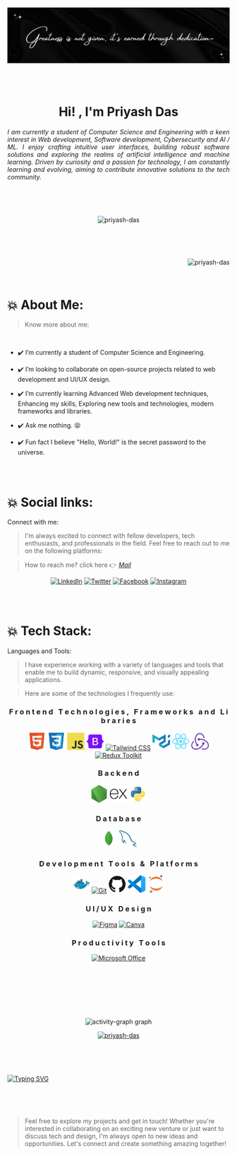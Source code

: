 <img width="100%" height="2px" src="https://media.tenor.com/-sauCodHWLIAAAAM/rainbow-border.gif">

![logo](https://github.com/Priyash-Das/Photos/blob/main/Black%20Liquid%20Minimalist%20Daily%20Quotes%20LinkedIn%20Banner%20(1).png)
<img width="100%" height="2px" src="https://media.tenor.com/-sauCodHWLIAAAAM/rainbow-border.gif">
<br><br><br>
<h1 align="center">Hi! , I'm Priyash Das</h1>
<h6 align="justify">I am currently a student of Computer Science and Engineering with a keen interest in Web development, Software development, Cybersecurity and AI / ML. I enjoy crafting intuitive user interfaces, building robust software solutions and exploring the realms of artificial intelligence and machine learning. Driven by curiosity and a passion for technology, I am constantly learning and evolving, aiming to contribute innovative solutions to the tech community.</h6>

<br><br>

<div align="center">
  <img src="https://github-readme-streak-stats.herokuapp.com/?user=Priyash-Das&theme=ambient_gradient&hide_border=false" height="150" alt="priyash-das" />
</div>

<br><br><br>

<p align="right"> <img src="https://komarev.com/ghpvc/?username=priyash-das&label=Profile%20views&color=C40CDA&style=flat" height="20" alt="priyash-das" /> </p>
<img width="100%" height="2px" src="https://media.tenor.com/-sauCodHWLIAAAAM/rainbow-border.gif">

# 💥 About Me:
> Know more about me:
<br>

- ✔️ I’m currently a student of Computer Science and Engineering.

- ✔️ I’m looking to collaborate on open-source projects related to web development and UI/UX design.

- ✔️ I’m currently learning Advanced Web development techniques, Enhancing my skills, Exploring new tools and technologies, modern frameworks and libraries.

- ✔️ Ask me nothing. :stuck_out_tongue_closed_eyes:

- ✔️ Fun fact I believe "Hello, World!" is the secret password to the universe.

<br><br>

# 💥 Social links:
Connect with me:
> I'm always excited to connect with fellow developers, tech enthusiasts, and professionals in the field. Feel free to reach out to me on the following platforms:

> How to reach me? click here 👉 [_Mail_](mailto:priyashalucard@gmail.com)

<p align="center" dir="auto">
<a href="https://www.linkedin.com/in/priyash-das-722197320/" target="blank"><img src="https://img.icons8.com/?size=100&id=44019&format=png&color=000000" alt="LinkedIn" data-canonical-src="https://img.icons8.com/?size=100&id=44019&format=png&color=000000" height="50px" style="max-width: 100%;"></a>
<a href="https://x.com/Priyash_2003" target="blank"><img src="https://img.icons8.com/?size=100&id=MP7jET0S1bw5&format=png&color=000000" alt="Twitter" data-canonical-src="https://img.icons8.com/?size=100&id=MP7jET0S1bw5&format=png&color=000000" height="50px" style="max-width: 100%;"></a>
<a href="https://www.facebook.com/priyash.das.5209/" target="blank"><img src="https://img.icons8.com/?size=100&id=44003&format=png&color=000000" alt="Facebook" data-canonical-src="https://img.icons8.com/?size=100&id=44003&format=png&color=000000" height="50px" style="max-width: 100%;"></a>
<a href="https://www.instagram.com/priyashdas/" target="blank"><img src="https://img.icons8.com/?size=100&id=43625&format=png&color=000000" alt="Instagram" data-canonical-src="https://img.icons8.com/?size=100&id=43625&format=png&color=000000" height="50px" style="max-width: 100%;"></a>
</p>

<br><br>

# 💥 Tech Stack:
Languages and Tools:
> I have experience working with a variety of languages and tools that enable me to build dynamic, responsive, and visually appealing applications.

> Here are some of the technologies I frequently use:

### <p align="center">F r o n t e n d &nbsp; T e c h n o l o g i e s , &nbsp; F r a m e w o r k s &nbsp; a n d &nbsp; L i b r a r i e s</p>

<p align="center">
<a href="https://www.w3.org/html/" target="_blank" rel="noreferrer"><img src="https://raw.githubusercontent.com/devicons/devicon/master/icons/html5/html5-original.svg" alt="HTML5" width="40" height="40"/></a>
<a href="https://www.w3schools.com/css/" target="_blank" rel="noreferrer"><img src="https://raw.githubusercontent.com/devicons/devicon/master/icons/css3/css3-original.svg" alt="CSS3" width="40" height="40"/></a>
<a href="https://developer.mozilla.org/en-US/docs/Web/JavaScript" target="_blank" rel="noreferrer"><img src="https://raw.githubusercontent.com/devicons/devicon/master/icons/javascript/javascript-original.svg" alt="JavaScript" width="40" height="40"/></a>
<a href="https://getbootstrap.com" target="_blank" rel="noreferrer"><img src="https://raw.githubusercontent.com/devicons/devicon/master/icons/bootstrap/bootstrap-original.svg" alt="Bootstrap" width="40" height="40"/></a>
<a href="https://tailwindcss.com/" target="_blank" rel="noreferrer"><img src="https://www.vectorlogo.zone/logos/tailwindcss/tailwindcss-icon.svg" alt="Tailwind CSS" width="40" height="40"/></a>
<a href="https://mui.com/" target="_blank" rel="noreferrer"><img src="https://raw.githubusercontent.com/devicons/devicon/master/icons/materialui/materialui-original.svg" alt="Material UI" width="40" height="40"/></a>
<a href="https://reactjs.org/" target="_blank" rel="noreferrer"><img src="https://raw.githubusercontent.com/devicons/devicon/master/icons/react/react-original.svg" alt="React" width="40" height="40"/></a>
<a href="https://redux.js.org/" target="_blank" rel="noreferrer"><img src="https://raw.githubusercontent.com/devicons/devicon/master/icons/redux/redux-original.svg" alt="Redux" width="40" height="40"/></a>
<a href="https://redux-toolkit.js.org/" target="_blank" rel="noreferrer"><img src="https://redux-toolkit.js.org/img/redux-logo-landscape.png" alt="Redux Toolkit" width="80" height="40"/></a>
</p>

### <p align="center">B a c k e n d</p>

<p align="center">
<a href="https://nodejs.org" target="_blank" rel="noreferrer"><img src="https://raw.githubusercontent.com/devicons/devicon/master/icons/nodejs/nodejs-original.svg" alt="Node.js" width="40" height="40"/></a>
<a href="https://expressjs.com/" target="_blank" rel="noreferrer"><img src="https://raw.githubusercontent.com/devicons/devicon/master/icons/express/express-original.svg" alt="Express.js" width="40" height="40"/></a>
<a href="https://www.python.org/" target="_blank" rel="noreferrer"><img src="https://raw.githubusercontent.com/devicons/devicon/master/icons/python/python-original.svg" alt="Python" width="40" height="40"/></a>
</p>

### <p align="center">D a t a b a s e</p>

<p align="center">
<a href="https://www.mongodb.com/" target="_blank" rel="noreferrer"><img src="https://raw.githubusercontent.com/devicons/devicon/master/icons/mongodb/mongodb-original.svg" alt="MongoDB" width="40" height="40"/></a>
<a href="https://www.mysql.com/" target="_blank" rel="noreferrer"><img src="https://raw.githubusercontent.com/devicons/devicon/master/icons/mysql/mysql-original.svg" alt="MySQL" width="40" height="40"/></a>
</p>

### <p align="center">D e v e l o p m e n t &nbsp; T o o l s &nbsp; & &nbsp; P l a t f o r m s</p>

<p align="center">
<a href="https://www.docker.com/" target="_blank" rel="noreferrer"><img src="https://raw.githubusercontent.com/devicons/devicon/master/icons/docker/docker-original.svg" alt="Docker" width="40" height="40"/></a>
<a href="https://git-scm.com/" target="_blank" rel="noreferrer"><img src="https://www.vectorlogo.zone/logos/git-scm/git-scm-icon.svg" alt="Git" width="40" height="40"/></a>
<a href="https://github.com/" target="_blank" rel="noreferrer"><img src="https://raw.githubusercontent.com/devicons/devicon/master/icons/github/github-original.svg" alt="GitHub" width="40" height="40"/></a>
<a href="https://code.visualstudio.com/" target="_blank" rel="noreferrer"><img src="https://raw.githubusercontent.com/devicons/devicon/master/icons/vscode/vscode-original.svg" alt="VS Code" width="40" height="40"/></a>
<a href="https://jupyter.org/" target="_blank" rel="noreferrer"><img src="https://raw.githubusercontent.com/devicons/devicon/master/icons/jupyter/jupyter-original.svg" alt="Jupyter" width="40" height="40"/></a>
</p>

### <p align="center">U I / U X &nbsp; D e s i g n</p>

<p align="center">
<a href="https://www.figma.com/" target="_blank" rel="noreferrer"><img src="https://www.vectorlogo.zone/logos/figma/figma-icon.svg" alt="Figma" width="40" height="40"/></a>
<a href="https://www.canva.com/" target="_blank" rel="noreferrer"><img src="https://www.vectorlogo.zone/logos/canva/canva-icon.svg" alt="Canva" width="40" height="40"/></a>
</p>

### <p align="center">P r o d u c t i v i t y &nbsp; T o o l s</p>

<p align="center">
<a href="https://www.microsoft.com/en/microsoft-365/microsoft-office" target="_blank" rel="noreferrer"><img src="https://img.icons8.com/color/48/000000/microsoft-office-2019.png" alt="Microsoft Office" width="40" height="40"/></a>
</p>

<img width="100%" height="2px" src="https://media.tenor.com/-sauCodHWLIAAAAM/rainbow-border.gif">

<br><br><br><br>
<div align="center">
  <img src="https://github-readme-activity-graph.vercel.app/graph?username=priyash-das&radius=16&theme=react&area=true&order=5" height="150" alt="activity-graph graph"  />
</div>

<p align="center"> <a href="https://github.com/ryo-ma/github-profile-trophy"><img src="https://github-profile-trophy.vercel.app/?username=priyash-das&theme=ambient_gradient&no-frame=true&no-bg=true&margin-w=4" alt="priyash-das" /></a> </p>
<br><br>
<img width="100%" height="2px" src="https://media.tenor.com/-sauCodHWLIAAAAM/rainbow-border.gif">

<a href="https://git.io/typing-svg"><img src="https://readme-typing-svg.herokuapp.com?font=Fira+Code&weight=500&size=25&pause=01&color=FF61A2&center=true&vCenter=true&random=true&width=500&lines=Thank+You+For+Visiting;Thank+You+For+Visiting" align="center" width="100%" height="70px" alt="Typing SVG" /></a>
<img width="100%" height="2px" src="https://media.tenor.com/-sauCodHWLIAAAAM/rainbow-border.gif">

<br><br>

> Feel free to explore my projects and get in touch! Whether you're interested in collaborating on an exciting new venture or just want to discuss tech and design, I'm always open to new ideas and opportunities. Let's connect and create something amazing together!
